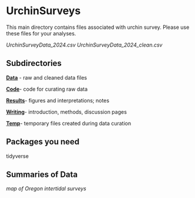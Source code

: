 # UrchinSurveys

This main directory contains files associated with urchin survey. Please use these files for your analyses.

*UrchinSurveyData_2024.csv*
*UrchinSurveyData_2024_clean.csv*

## Subdirectories

[**Data**](Data/) - raw and cleaned data files

[**Code**](Code/)- code for curating raw data

[**Results**](Results/)- figures and interpretations; notes

[**Writing**](Writing/)- introduction, methods, discussion pages

[**Temp**](Temp/)- temporary files created during data curation

## Packages you need

tidyverse

## Summaries of Data

*map of Oregon intertidal surveys*
